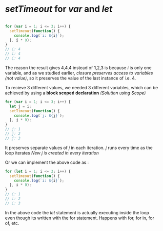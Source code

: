 # _setTimeout_ for _var_ and _let_


```javascript

for (var i = 1; i <= 3; i++) {
  setTimeout(function() {
    console.log(`i: ${i}`);
  }, i * 0);
}
// i: 4
// i: 4
// i: 4
```

The reason the result gives 4,4,4 instead of 1,2,3 is because _i_ is only one variable, and as we studied earlier, _closure preserves access to variables (not value)_, so it preserves the value of the last instance of i.e. 4.

To recieve 3 different values, we needed 3 different variables, which can be achieved by using a **block scoped declaration** _(Solution using Scope)_

```javascript
for (var i = 1; i <= 3; i++) {
  let j = i;
  setTimeout(function() {
    console.log(`j: ${j}`);
  }, j * 0);
}
// j: 1
// j: 2
// j: 3
```

It preserves separate values of _j_ in each iteration. _j_ runs every time as the loop iterates
_New j is created in every iteration_

Or we can implement the above code as : 

```javascript
for (let i = 1; i <= 3; i++) {
  setTimeout(function() {
    console.log(`i: ${i}`);
  }, i * 0);
}
// i: 1
// i: 2
// i: 3
```

In the above code the _let_ statement is actually executing inside the loop even though its written with the for statement. Happens with for, for in, for of, etc.
